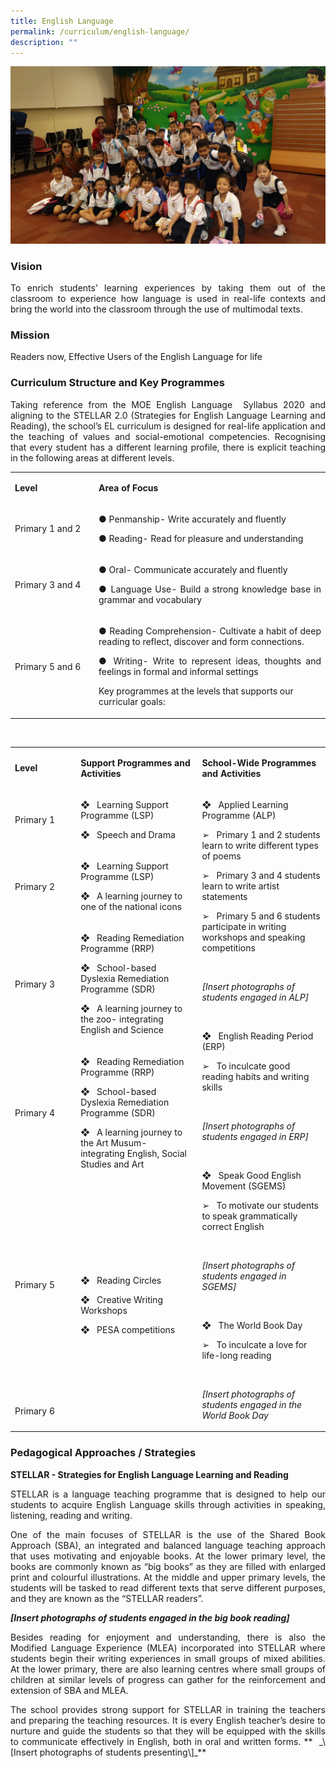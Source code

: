 ```yaml
---
title: English Language
permalink: /curriculum/english-language/
description: ""
---
```

![](/images/EL%201.jpg)

### Vision
<p style="text-align: justify;">To enrich students’ learning experiences by taking them out of the classroom to experience how language is used in real-life contexts and bring the world into the classroom through the use of multimodal texts.</p>

### Mission
<p style="text-align: justify;">Readers now, Effective Users of the English Language for life


### Curriculum Structure and Key Programmes
<p style="text-align: justify;">Taking reference from the MOE English Language  Syllabus 2020 and aligning to the STELLAR 2.0 (Strategies for English Language Learning and Reading), the school’s EL curriculum is designed for real-life application and the teaching of values and social-emotional competencies. Recognising that every student has a different learning profile, there is explicit teaching in the following areas at different levels.</p>

<table width="589">
<tbody>
<tr>
<td width="145">
<p><strong>Level</strong></p>
</td>
<td width="444">
<p><strong>Area of Focus</strong></p>
</td>
</tr>
<tr>
<td width="145">
<p>Primary 1 and 2</p>
</td>
<td width="444">
<p style="text-align: justify;">● Penmanship- Write accurately and fluently</p>
<p style="text-align: justify;">● Reading- Read for pleasure and understanding</p>
</td>
</tr>
<tr>
<td width="145">
<p>Primary 3 and 4</p>
</td>
<td width="444">
<p style="text-align: justify;">● Oral- Communicate accurately and fluently</p>
<p style="text-align: justify;">● Language Use- Build a strong knowledge base in grammar and vocabulary</p>
</td>
</tr>
<tr>
<td width="145">
<p>Primary 5 and 6</p>
</td>
<td width="444">
<p style="text-align: justify;">● Reading Comprehension- Cultivate a habit of deep reading to reflect, discover and form connections.</p>
<p style="text-align: justify;">● Writing- Write to represent ideas, thoughts and feelings in formal and informal settings</p>

Key programmes at the levels that supports our curricular goals:

</td>
</tr>
</tbody>
</table>
<p>&nbsp;</p>
<table width="652">
<tbody>
<tr>
<td width="124">
<p><strong>Level</strong></p>
</td>
<td width="257">
<p><strong>Support Programmes and Activities</strong></p>
</td>
<td width="271">
<p><strong>School-Wide Programmes and Activities </strong></p>
</td>
</tr>
<tr>
<td width="124">
<p>Primary 1</p>
</td>
<td width="257">
<p>❖&nbsp;&nbsp; Learning Support Programme (LSP)</p>
<p>❖&nbsp;&nbsp; Speech and Drama&nbsp;&nbsp;&nbsp;&nbsp;&nbsp;&nbsp;</p>
</td>
<td rowspan="6" width="271">
<p>❖&nbsp;&nbsp; Applied Learning Programme (ALP)</p>
<p>➢&nbsp;&nbsp; Primary 1 and 2 students learn to write different types of poems</p>
<p>➢&nbsp;&nbsp; Primary 3 and 4 students learn to write artist statements</p>
<p>➢&nbsp;&nbsp; Primary 5 and 6 students participate in writing workshops and speaking competitions</p>
<p>&nbsp;</p>
<p><em>[Insert photographs of students engaged in ALP]</em></p>
<p>&nbsp;</p>
<p>❖&nbsp;&nbsp; English Reading Period (ERP)</p>
<p>➢&nbsp;&nbsp; To inculcate good reading habits and writing skills&nbsp;</p>
<p>&nbsp;</p>
<p><em>[Insert photographs of students engaged in ERP]</em></p>
<p>&nbsp;</p>
<p>❖&nbsp;&nbsp; Speak Good English Movement (SGEMS)</p>
<p>➢&nbsp;&nbsp; To motivate our students to speak grammatically correct English</p>
<p>&nbsp;</p>
<p><em>[Insert photographs of students engaged in SGEMS]</em></p>
<p><em>&nbsp;</em></p>
<p>❖&nbsp;&nbsp; The World Book Day</p>
<p>➢&nbsp;&nbsp; To inculcate a love for life-long reading</p>
<p>&nbsp;</p>
<p><em>[Insert photographs of students engaged in the World Book Day</em></p>
</td>
</tr>
<tr>
<td width="124">
<p>Primary 2</p>
</td>
<td width="257">
<p>❖&nbsp;&nbsp; Learning Support Programme (LSP)</p>
<p>❖&nbsp;&nbsp; A learning journey to one of the national icons</p>
</td>
</tr>
<tr>
<td width="124">
<p>Primary 3</p>
</td>
<td width="257">
<p>❖&nbsp;&nbsp; Reading Remediation Programme (RRP)</p>
<p>❖&nbsp;&nbsp; School-based Dyslexia Remediation Programme (SDR)</p>
<p>❖&nbsp;&nbsp; A learning journey to the zoo- integrating English and Science</p>
</td>
</tr>
<tr>
<td width="124">
<p>Primary 4</p>
</td>
<td width="257">
<p>❖&nbsp;&nbsp; Reading Remediation Programme (RRP)</p>
<p>❖&nbsp;&nbsp; School-based Dyslexia Remediation Programme (SDR)</p>
<p>❖&nbsp;&nbsp; A learning journey to the Art Musum- integrating English, Social Studies and Art</p>
</td>
</tr>
<tr>
<td width="124">
<p>Primary 5</p>
</td>
<td rowspan="2" width="257">
<p>❖&nbsp;&nbsp; Reading Circles</p>
<p>❖&nbsp;&nbsp; Creative Writing Workshops</p>
<p>❖&nbsp;&nbsp; PESA competitions</p>
</td>
</tr>
<tr>
<td width="124">
<p>Primary 6</p>
</td>
</tr>
</tbody>
</table>

### Pedagogical Approaches / Strategies

 **STELLAR - Strategies for English Language Learning and Reading**  

<p style="text-align: justify;">STELLAR is a language teaching programme that is designed to help our students to acquire English Language skills through activities in speaking, listening, reading and writing.

<p style="text-align: justify;">One of the main focuses of STELLAR is the use of the Shared Book Approach (SBA), an integrated and balanced language teaching approach that uses motivating and enjoyable books. At the lower primary level, the books are commonly known as “big books” as they are filled with enlarged print and colourful illustrations. At the middle and upper primary levels, the students will be tasked to read different texts that serve different purposes, and they are known as the “STELLAR readers”.

**_\[Insert photographs of students engaged in the big book reading\]_**

<p style="text-align: justify;">Besides reading for enjoyment and understanding, there is also the Modified Language Experience (MLEA) incorporated into STELLAR where students begin their writing experiences in small groups of mixed abilities. At the lower primary, there are also learning centres where small groups of children at similar levels of progress can gather for the reinforcement and extension of SBA and MLEA.

<p style="text-align: justify;">The school provides strong support for STELLAR in training the teachers and preparing the teaching resources. It is every English teacher’s desire to nurture and guide the students so that they will be equipped with the skills to communicate effectively in English, both in oral and written forms.
**
 _\[Insert photographs of students presenting\]_**
